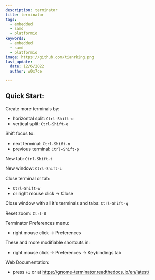 ```yaml
---
description: terminator
title: terminator
tags:
  - embedded
  - samd
  - platformio
keywords:
  - embedded
  - samd
  - platformio
image: https://github.com/tianrking.png
last_update:
  date: 12/6/2022
  author: w0x7ce

---
```


## Quick Start:

Create more terminals by:  
 - horizontal split: `Ctrl-Shift-o`
 - vertical split: `Ctrl-Shift-e`

Shift focus to:  
 - next terminal: `Ctrl-Shift-n`
 - previous terminal: `Ctrl-Shift-p`

New tab: `Ctrl-Shift-t`

New window: `Ctrl-Shift-i`

Close terminal or tab:  
 - `Ctrl-Shift-w`
 - or right mouse click -> Close  

Close window with all it's terminals and tabs: `Ctrl-Shift-q`

Reset zoom: `Ctrl-0`

Terminator Preferences menu:  
 - right mouse click -> Preferences  

These and more modifiable shortcuts in:  
 - right mouse click -> Preferences -> Keybindings tab  

Web Documentation: 
 - press `F1` or at https://gnome-terminator.readthedocs.io/en/latest/